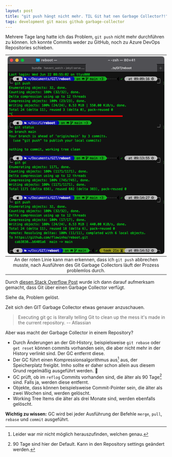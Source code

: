 ```yaml
---
layout: post
title: "git push hängt nicht mehr. TIL Git hat nen Garbage Collector?!"
tags: development git macos github garbage-collector
---
```


Mehrere Tage lang hatte ich das Problem, `git push` nicht mehr durchführen zu können. Ich konnte Commits weder zu GitHub, noch zu Azure DevOps Repositories schieben. 

|![](/assets/posts/git-push-terminal.png)|
|:-:|
|An der roten Linie kann man erkennen, dass ich `git push` abbrechen musste, nach Ausführen des Git Garbage Collectors läuft der Prozess problemlos durch.|

Durch [diesen Stack Overflow Post](https://stackoverflow.com/questions/39008395/git-push-stuck-after-total-when-using-terminalhttps://stackoverflow.com/questions/39008395/git-push-stuck-after-total-when-using-terminal) wurde ich dann darauf aufmerksam gemacht, dass Git über einen Garbage Collector verfügt.

Siehe da, Problem gelöst. 

Zeit sich den GIT Garbage Collector etwas genauer anzuschauen.

> Executing git gc is literally telling Git to clean up the mess it's made in the current repository. -- Atlassian

Aber was macht der Garbage Collector in einem Repository?

- Durch Änderungen an der Git-History, beispielsweise `git rebase` oder `get reset` können commits vorhanden sein, die aber nicht mehr in der History verlinkt sind. Der GC entfernt diese.
- Der GC führt einen Kompressionsalgorithmus aus[^1] aus, der Speicherplatz freigibt. Imho sollte er daher schon allein aus diesem Grund regelmäßig ausgeführt werden. 🤔
- GC prüft, ob im `reflog` Commits vorhanden sind, die älter als 90 Tage[^2] sind. Falls ja, werden diese entfernt.
- Objekte, dass können beispielsweise Commit-Pointer sein, die älter als zwei Wochen sind, werden gelöscht.
- Working Tree Items die älter als drei Monate sind, werden ebenfalls gelöscht.

**Wichtig zu wissen:** GC wird bei jeder Ausführung der Befehle `merge`, `pull`, `rebase` und `commit` ausgeführt.

[^1]: Leider war mir nicht möglich herauszufinden, welchen genau.
[^2]: 90 Tage sind hier der Default. Kann in den Repository settings geändert werden.